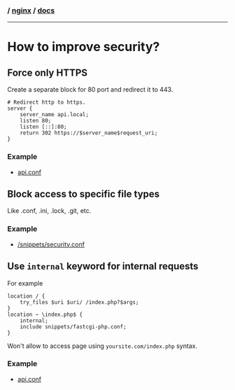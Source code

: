 ### / [nginx](./../) / [docs](./)

-----------------------------------------------------------------------------------

# How to improve security?

## Force only HTTPS
Create a separate block for 80 port and redirect it to 443.

```
# Redirect http to https.
server {
    server_name api.local;
    listen 80;
    listen [::]:80;
    return 302 https://$server_name$request_uri;
}
```

### Example
* [api.conf](../api.conf)

## Block access to specific file types
Like .conf, .ini, .lock, .git, etc.

### Example
* [/snippets/security.conf](../snippets/security.conf)

## Use `internal` keyword for internal requests
For example
```
location / {
	try_files $uri $uri/ /index.php?$args;
}
location ~ \index.php$ {
	internal;
	include snippets/fastcgi-php.conf;
}
```
Won't allow to access page using `yoursite.com/index.php` syntax.

### Example
* [api.conf](../api.conf)

